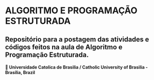 # ALGORITMO E PROGRAMAÇÃO ESTRUTURADA

## Repositório para a postagem das atividades e códigos feitos na aula de Algoritmo e Programação Estruturada.

#### 📍 **Universidade Catolica de Brasilia / Catholic University of Brasilia** - Brasília, Brazil
